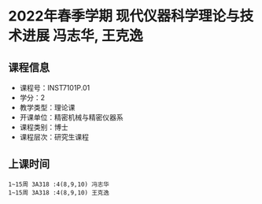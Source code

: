 # 2022年春季学期 现代仪器科学理论与技术进展 冯志华, 王克逸






## 课程信息

- 课程号：INST7101P.01
- 学分：2
- 教学类型：理论课
- 开课单位：精密机械与精密仪器系
- 课程类别：博士
- 课程层次：研究生课程

## 上课时间

```
1~15周 3A318 :4(8,9,10) 冯志华
1~15周 3A318 :4(8,9,10) 王克逸
```

